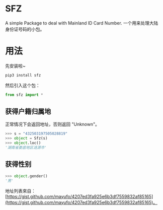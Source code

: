 # SFZ

A simple Package to deal with Mainland ID Card Number.
一个用来处理大陆身份证号码的小包。

# 用法

先安装啦~

```bash
pip3 install sfz
```
然后引入这个包：

```python
from sfz import *
```

## 获得户籍归属地

正常情况下会返回地址，否则返回 "Unknown"。

```python
>>> s = "432503197505028819"
>>> object = Sfz(s)                                                  
>>> object.loc()
'湖南省娄底地区涟源市'
```

## 获得性别

```python
>>> object.gender()
'男'
```

地址列表來自：[https://gist.github.com/mayufo/4207ed3fa925e6b3df7559832af85165](https://gist.github.com/mayufo/4207ed3fa925e6b3df7559832af85165)。
